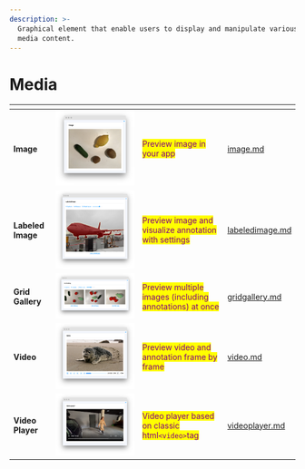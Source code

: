 ```yaml
---
description: >-
  Graphical element that enable users to display and manipulate various types of
  media content.
---
```


# Media

<table data-view="cards"><thead><tr><th></th><th></th><th></th><th data-hidden data-card-target data-type="content-ref"></th></tr></thead><tbody><tr><td><strong>Image</strong></td><td><img src="../../../.gitbook/assets/widgets-image.png" alt=""></td><td><mark style="color:purple;">Preview image in your app</mark></td><td><a href="image.md">image.md</a></td></tr><tr><td><strong>Labeled Image</strong></td><td><img src="../../../.gitbook/assets/widgets-labeledImage.png" alt=""></td><td><mark style="color:purple;">Preview image and visualize annotation with settings</mark></td><td><a href="labeledimage.md">labeledimage.md</a></td></tr><tr><td><strong>Grid Gallery</strong></td><td><img src="../../../.gitbook/assets/widgets-GridGallery.png" alt=""></td><td><mark style="color:purple;">Preview multiple images (including annotations) at once</mark></td><td><a href="gridgallery.md">gridgallery.md</a></td></tr><tr><td><strong>Video</strong></td><td><img src="../../../.gitbook/assets/widgets-video.png" alt=""></td><td><mark style="color:purple;">Preview video and annotation frame by frame</mark></td><td><a href="video.md">video.md</a></td></tr><tr><td><strong>Video Player</strong></td><td><img src="../../../.gitbook/assets/widgets-videoPlayer.png" alt=""></td><td><mark style="color:purple;">Video player based on classic html<code>&#x3C;video></code>tag</mark></td><td><a href="videoplayer.md">videoplayer.md</a></td></tr></tbody></table>
